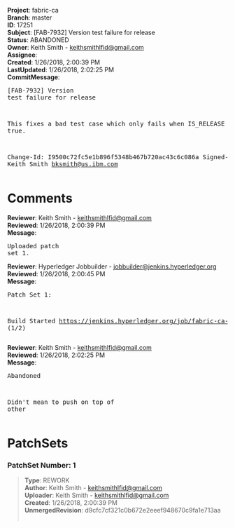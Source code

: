 <strong>Project</strong>: fabric-ca<br><strong>Branch</strong>: master<br><strong>ID</strong>: 17251<br><strong>Subject</strong>: [FAB-7932] Version test failure for release<br><strong>Status</strong>: ABANDONED<br><strong>Owner</strong>: Keith Smith - keithsmithlfid@gmail.com<br><strong>Assignee</strong>:<br><strong>Created</strong>: 1/26/2018, 2:00:39 PM<br><strong>LastUpdated</strong>: 1/26/2018, 2:02:25 PM<br><strong>CommitMessage</strong>:<br><pre>[FAB-7932] Version test failure for release

This fixes a bad test case which only fails when IS_RELEASE is true.

Change-Id: I9500c72fc5e1b896f5348b467b720ac43c6c086a
Signed-off-by: Keith Smith <bksmith@us.ibm.com>
</pre><h1>Comments</h1><strong>Reviewer</strong>: Keith Smith - keithsmithlfid@gmail.com<br><strong>Reviewed</strong>: 1/26/2018, 2:00:39 PM<br><strong>Message</strong>: <pre>Uploaded patch set 1.</pre><strong>Reviewer</strong>: Hyperledger Jobbuilder - jobbuilder@jenkins.hyperledger.org<br><strong>Reviewed</strong>: 1/26/2018, 2:00:45 PM<br><strong>Message</strong>: <pre>Patch Set 1:

Build Started https://jenkins.hyperledger.org/job/fabric-ca-verify-s390x/2585/ (1/2)</pre><strong>Reviewer</strong>: Keith Smith - keithsmithlfid@gmail.com<br><strong>Reviewed</strong>: 1/26/2018, 2:02:25 PM<br><strong>Message</strong>: <pre>Abandoned

Didn't mean to push on top of other</pre><h1>PatchSets</h1><h3>PatchSet Number: 1</h3><blockquote><strong>Type</strong>: REWORK<br><strong>Author</strong>: Keith Smith - keithsmithlfid@gmail.com<br><strong>Uploader</strong>: Keith Smith - keithsmithlfid@gmail.com<br><strong>Created</strong>: 1/26/2018, 2:00:39 PM<br><strong>UnmergedRevision</strong>: d9cfc7cf321c0b672e2eeef948670c9fa1e713aa<br><br></blockquote>